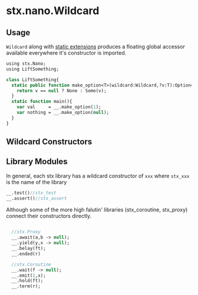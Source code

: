 # stx.nano.Wildcard

## Usage
`Wildcard` along with [static extensions](https://haxe.org/manual/lf-static-extension.html) produces a floating global accessor available everywhere it's constructor is imported.

```haxe
using stx.Nano;
using LiftSomething;

class LiftSomething{
  static public function make_option<T>(wildcard:Wildcard,?v:T):Option<T>{
    return v == null ? None : Some(v);
  }
  static function main(){
    var val     = __.make_option(1);
    var nothing = __.make_option(null);
  }
}
```

## Wildcard Constructors

## Library Modules

In general, each stx library has a wildcard constructor of `xxx` where `stx_xxx` is the name of the library

```haxe
__.test()//stx_test
__.assert()//stx_assert
```

Although some of the more high falutin' libraries (stx_coroutine, stx_proxy) connect their constructors directly.  

```haxe
  
  //stx.Proxy
  __.await(a,b -> null);
  __.yield(y,x -> null);
  __.belay(ft);
  __.ended(r)

  //stx.Coroutine
  __.wait(f -> null);
  __.emit(1,x);
  __.hold(ft);
  __.term(r);
```